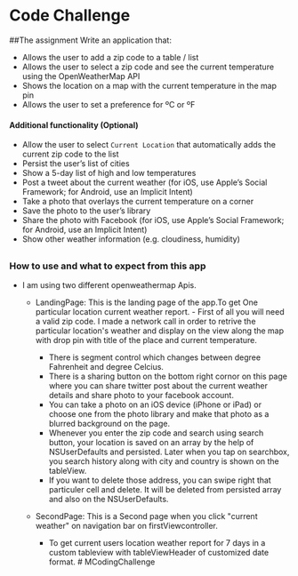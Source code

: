 # Code Challenge

##The assignment
Write an application that:
- Allows the user to add a zip code to a table / list
- Allows the user to select a zip code and see the current temperature using the OpenWeatherMap API
- Shows the location on a map with the current temperature in the map pin
- Allows the user to set a preference for ºC or ºF


#### Additional functionality (Optional)
- Allow the user to select `Current Location` that automatically adds the current zip code to the list
- Persist the user’s list of cities
- Show a 5-day list of high and low temperatures
- Post a tweet about the current weather (for iOS, use Apple’s Social Framework; for Android, use an Implicit Intent)
- Take a photo that overlays the current temperature on a corner
- Save the photo to the user’s library
- Share the photo with Facebook (for iOS, use Apple’s Social Framework; for Android, use an Implicit Intent)
- Show other weather information (e.g. cloudiness, humidity)

##
##

### How to use and what to expect from this app

- I am using two different openweathermap Apis. 
    - LandingPage: This is the landing page of the app.To get One particular location current weather report. - First of all you will need a valid zip code. I made a network call in order to retrive the particular location's weather and display on the view along the map with drop pin with title of the place and current temperature. 
        - There is segment control which changes between degree Fahrenheit and degree Celcius. 
        - There is a sharing button on the bottom right cornor on this page where you can share twitter post about the current weather details and share photo to your facebook account. 
        - You can take a photo on an iOS device (iPhone or iPad) or choose one from the photo library and make that photo as a blurred background on the page. 
        - Whenever you enter the zip code and search using search button, your location is saved on an array by the help of NSUserDefaults and persisted. Later when you tap on searchbox, you search history along with city and country is shown on the tableView. 
        - If you want to delete those address, you can swipe right that particuler cell and delete. It will be deleted from persisted array and also on the NSUserDefaults.


    - SecondPage: This is a Second page when you click "current weather" on navigation bar on firstViewcontroller. 
        - To get current users location weather report for 7 days in a custom tableview with tableViewHeader of customized date format. # MCodingChallenge
